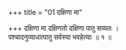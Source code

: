 +++
title = "01 दक्षिणा मा"

+++
दक्षिणा मा दक्षिणतो दक्षिणा पातु सव्यतः ।  
पश्चादनुव्याधात्पातु सर्वस्या भवहेत्याः ॥ १ ॥
